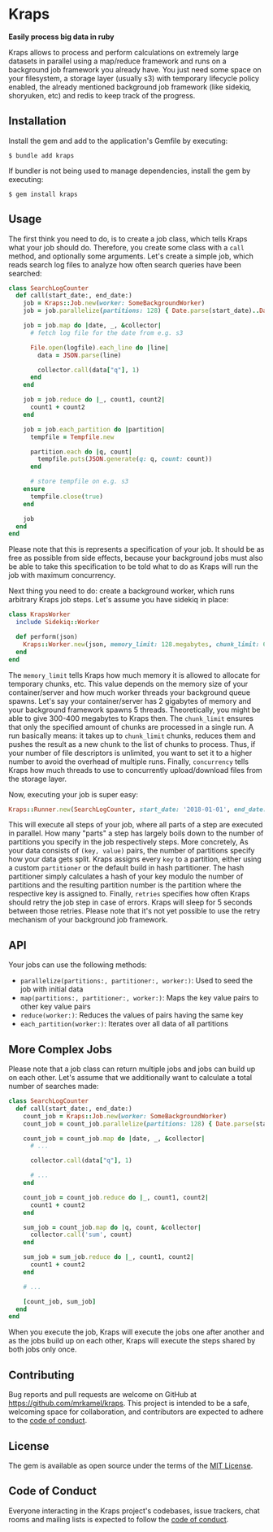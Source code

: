 # Kraps

**Easily process big data in ruby**

Kraps allows to process and perform calculations on extremely large datasets in
parallel using a map/reduce framework and runs on a background job framework
you already have. You just need some space on your filesystem, a storage layer
(usually s3) with temporary lifecycle policy enabled, the already mentioned
background job framework (like sidekiq, shoryuken, etc) and redis to keep track
of the progress.

## Installation

Install the gem and add to the application's Gemfile by executing:

    $ bundle add kraps

If bundler is not being used to manage dependencies, install the gem by executing:

    $ gem install kraps

## Usage

The first think you need to do, is to create a job class, which tells Kraps
what your job should do. Therefore, you create some class with a `call` method,
and optionally some arguments. Let's create a simple job, which reads search
log files to analyze how often search queries have been searched:

```ruby
class SearchLogCounter
  def call(start_date:, end_date:)
    job = Kraps::Job.new(worker: SomeBackgroundWorker)
    job = job.parallelize(partitions: 128) { Date.parse(start_date)..Date.parse(end_date) }

    job = job.map do |date, _, &collector|
      # fetch log file for the date from e.g. s3

      File.open(logfile).each_line do |line|
        data = JSON.parse(line)

        collector.call(data["q"], 1)
      end
    end

    job = job.reduce do |_, count1, count2|
      count1 + count2
    end

    job = job.each_partition do |partition|
      tempfile = Tempfile.new

      partition.each do |q, count|
        tempfile.puts(JSON.generate(q: q, count: count))
      end

      # store tempfile on e.g. s3
    ensure
      tempfile.close(true)
    end

    job
  end
end
```

Please note that this is represents a specification of your job. It should be
as free as possible from side effects, because your background jobs must also
be able to take this specification to be told what to do as Kraps will run the
job with maximum concurrency.

Next thing you need to do: create a background worker, which runs arbitrary
Kraps job steps. Let's assume you have sidekiq in place:

```ruby
class KrapsWorker
  include Sidekiq::Worker

  def perform(json)
    Kraps::Worker.new(json, memory_limit: 128.megabytes, chunk_limit: 64, concurrency: 8).call
  end
end
```

The `memory_limit` tells Kraps how much memory it is allowed to allocate for
temporary chunks, etc. This value depends on the memory size of your
container/server and how much worker threads your background queue spawns.
Let's say your container/server has 2 gigabytes of memory and your background
framework spawns 5 threads. Theoretically, you might be able to give 300-400
megabytes to Kraps then. The `chunk_limit` ensures that only the specified
amount of chunks are processed in a single run. A run basically means: it takes
up to `chunk_limit` chunks, reduces them and pushes the result as a new chunk
to the list of chunks to process. Thus, if your number of file descriptors is
unlimited, you want to set it to a higher number to avoid the overhead of
multiple runs. Finally, `concurrency` tells Kraps how much threads to use to
concurrently upload/download files from the storage layer.

Now, executing your job is super easy:

```ruby
Kraps::Runner.new(SearchLogCounter, start_date: '2018-01-01', end_date: '2022-01-01').call(retries: 3)
```

This will execute all steps of your job, where all parts of a step are executed
in parallel. How many "parts" a step has largely boils down to the number of
partitions you specify in the job respectively steps. More concretely, As your
data consists of `(key, value)` pairs, the number of partitions specify how
your data gets split. Kraps assigns every `key` to a partition, either using a
custom `partitioner` or the default build in hash partitioner. The hash
partitioner simply calculates a hash of your key modulo the number of
partitions and the resulting partition number is the partition where the
respective key is assigned to. Finally, `retries` specifies how often Kraps
should retry the job step in case of errors. Kraps will sleep for 5 seconds
between those retries. Please note that it's not yet possible to use the retry
mechanism of your background job framework.

## API

Your jobs can use the following methods:

* `parallelize(partitions:, partitioner:, worker:)`: Used to seed the job with initial data
* `map(partitions:, partitioner:, worker:)`: Maps the key value pairs to other key value pairs
* `reduce(worker:)`: Reduces the values of pairs having the same key
* `each_partition(worker:)`: Iterates over all data of all partitions

## More Complex Jobs

Please note that a job class can return multiple jobs and jobs can build up on
each other. Let's assume that we additionally want to calculate a total number
of searches made:

```ruby
class SearchLogCounter
  def call(start_date:, end_date:)
    count_job = Kraps::Job.new(worker: SomeBackgroundWorker)
    count_job = count_job.parallelize(partitions: 128) { Date.parse(start_date)..Date.parse(end_date) }

    count_job = count_job.map do |date, _, &collector|
      # ...

      collector.call(data["q"], 1)

      # ...
    end

    count_job = count_job.reduce do |_, count1, count2|
      count1 + count2
    end

    sum_job = count_job.map do |q, count, &collector|
      collector.call('sum', count)
    end

    sum_job = sum_job.reduce do |_, count1, count2|
      count1 + count2
    end

    # ...

    [count_job, sum_job]
  end
end
```

When you execute the job, Kraps will execute the jobs one after another and as
the jobs build up on each other, Kraps will execute the steps shared by both
jobs only once.

## Contributing

Bug reports and pull requests are welcome on GitHub at
https://github.com/mrkamel/kraps. This project is intended to be a safe,
welcoming space for collaboration, and contributors are expected to adhere to
the [code of conduct](https://github.com/mrkamel/kraps/blob/main/CODE_OF_CONDUCT.md).

## License

The gem is available as open source under the terms of the
[MIT License](https://opensource.org/licenses/MIT).

## Code of Conduct

Everyone interacting in the Kraps project's codebases, issue trackers, chat
rooms and mailing lists is expected to follow the
[code of conduct](https://github.com/mrkamel/kraps/blob/main/CODE_OF_CONDUCT.md).
